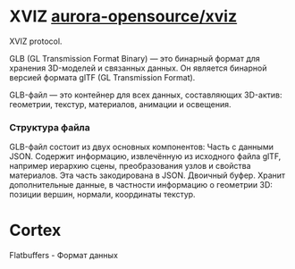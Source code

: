 # XVIZ [aurora-opensource/xviz](https://github.com/aurora-opensource/xviz)

XVIZ protocol.

GLB (GL Transmission Format Binary) — это бинарный формат для хранения 3D-моделей и связанных данных. Он является
бинарной версией формата glTF (GL Transmission Format).

GLB-файл — это контейнер для всех данных, составляющих 3D-актив: геометрии, текстур, материалов, анимации и освещения.

### Структура файла

GLB-файл состоит из двух основных компонентов:
Часть с данными JSON. Содержит информацию, извлечённую из исходного файла glTF, например иерархию сцены, преобразования
узлов и свойства материалов. Эта часть закодирована в JSON.
Двоичный буфер. Хранит дополнительные данные, в частности информацию о геометрии 3D: позиции вершин, нормали, координаты
текстур.

# Cortex

Flatbuffers - Формат данных


